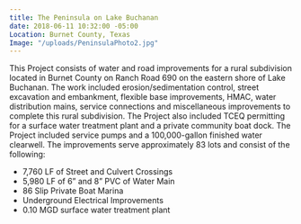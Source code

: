 ```yaml
---
title: The Peninsula on Lake Buchanan
date: 2018-06-11 10:32:00 -05:00
Location: Burnet County, Texas
Image: "/uploads/PeninsulaPhoto2.jpg"
---
```


This Project consists of water and road improvements for a rural subdivision located in Burnet County on Ranch Road 690 on the eastern shore of Lake Buchanan.  The work included erosion/sedimentation control, street excavation and embankment, flexible base improvements, HMAC, water distribution mains, service connections and miscellaneous improvements to complete this rural subdivision.  The Project also included TCEQ permitting for a surface water treatment plant and a private community boat dock.  The Project included service pumps and a 100,000-gallon finished water clearwell.  The improvements serve approximately 83 lots and consist of the following: 
* 7,760 LF of Street and Culvert Crossings
* 5,980 LF of 6” and 8” PVC of Water Main
* 86 Slip Private Boat Marina
* Underground Electrical Improvements
* 0.10 MGD surface water treatment plant
